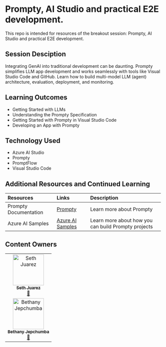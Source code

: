 <!-- To help prepare content for AI Tour, please use this template repository for organizing your sessions and preparing the content for future presentors.
1. Update this readme with the todo's listed below
2. The src folder has been created for all development tasks when creating this session
3. The Lab folder is in-person and async participation with content, please update this folder with instructions for participants to follow along.
4. The Presenter Notes folder is the train the trainer section. Here add any slide decks, demo videos, and other content as needed. This page has a rough layout to provide ideas but can be edited as needed.
5. If you are taking advantage of the static front end site, edit the content in the _config.yml file as needed (specifically the title and description) -->


# Prompty, AI Studio and practical E2E development.

This repo is intended for resources of the breakout session: Prompty, AI Studio and practical E2E development.

## Session Desciption

Integrating GenAI into traditional development can be daunting. Prompty simplifies LLM app development and works seamlessly with tools like Visual Studio Code and GitHub. Learn how to build multi-model LLM (agent)  architecture, evaluation, deployment, and monitoring.

## Learning Outcomes
* Getting Started with LLMs​
* Understanding the Prompty Specification​
* Getting Started with Prompty in Visual Studio Code​
* ​Developing an App with Prompty​

## Technology Used
* Azure AI Studio
* Prompty
* PromptFlow
* Visual Studio Code

## Additional Resources and Continued Learning
<!-- TODO: If you would like to link the user to further learning, please enter that here. -->

| Resources          | Links                             | Description        |
|:-------------------|:----------------------------------|:-------------------|
| Prompty Documentation  | [Prompty](https://www.prompty.ai/) | Learn more about Prompty |
| Azure AI Samples  | [Azure AI Samples](https://aka.ms/azd-ai-templates/) | Learn more about how you can build Prompty projects |

## Content Owners
<!-- TODO: Add yourself as a content owner
1. Change the src in the image tag to {your github url}.png
2. Change INSERT NAME HERE to your name
3. Change the github url in the final href to your url. -->

<!-- ALL-CONTRIBUTORS-LIST:START - Do not remove or modify this section -->

<table>
<tr>
    <td align="center"><a href="http://learnanalytics.microsoft.com">
        <img src="https://github.com/sethjuarez.png" width="100px;" alt="Seth Juarez"/><br />
        <sub><b>Seth Juarez</b></sub></a><br />
            <a href="https://github.com/sethjuarez" title="talk">📢</a> 
    </td>
</tr>
<tr>
    <td align="center"><a href="http://learnanalytics.microsoft.com">
        <img src="https://github.com/bethanyjep.png" width="100px;" alt="Bethany Jepchumba"/><br />
        <sub><b>Bethany Jepchumba </b></sub></a><br />
            <a href="https://github.com/bethanyjep" title="talk">📢</a> 
    </td>
</tr></table>
<!-- ALL-CONTRIBUTORS-LIST:END -->

